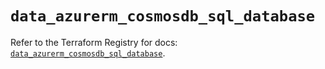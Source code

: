 # `data_azurerm_cosmosdb_sql_database`

Refer to the Terraform Registry for docs: [`data_azurerm_cosmosdb_sql_database`](https://registry.terraform.io/providers/hashicorp/azurerm/4.30.0/docs/data-sources/cosmosdb_sql_database).
